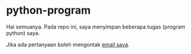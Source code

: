 # python-program

Hai semuanya. Pada repo ini, saya menyimpan beberapa tugas (program python) saya.

Jika ada pertanyaan boleh mengontak [email saya](mailto:shulhan.alkhalidy02@gmail.com).
